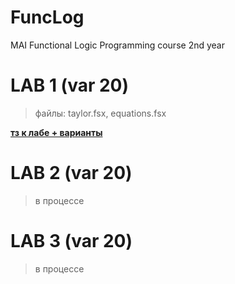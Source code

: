 # FuncLog
MAI Functional Logic Programming course 2nd year

# LAB 1 (var 20)
> файлы: taylor.fsx, equations.fsx

[**тз к лабе + варианты**](https://github.com/MAILabs-Education/FP_Lab1_ru?tab=readme-ov-file#задание-0-установите-окружение-для-работы)

# LAB 2 (var 20)
> в процессе


# LAB 3 (var 20)
> в процессе

